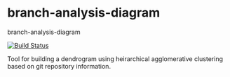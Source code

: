 # branch-analysis-diagram

branch-analysis-diagram 

[![Build Status](https://travis-ci.com/zbuckley/branch-analysis-diagram.svg?branch=main)](https://travis-ci.com/zbuckley/branch-analysis-diagram)

Tool for building a dendrogram using heirarchical agglomerative clustering based on git repository information.

